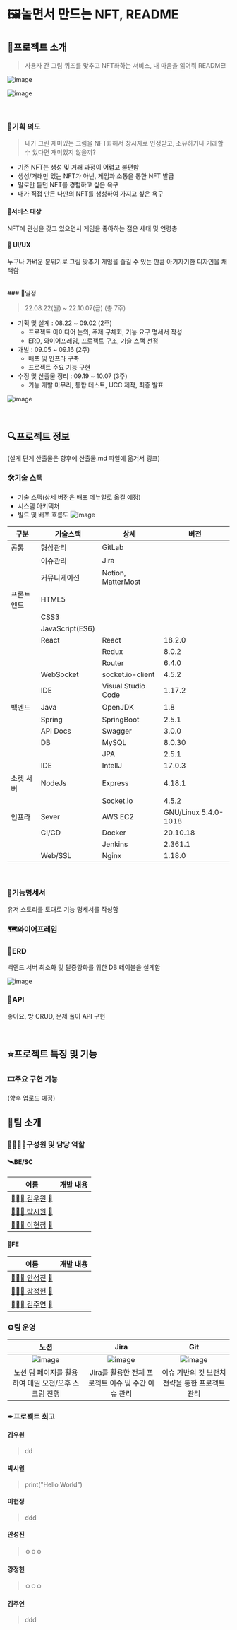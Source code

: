 # 🖼놀면서 만드는 NFT, README 

## 🚀프로젝트 소개

> 사용자 간 그림 퀴즈를 맞추고 NFT화하는 서비스, 내 마음을 읽어줘 README!

![image](https://user-images.githubusercontent.com/93081720/192415599-63bd6f79-1c10-4bbd-894a-0b5cf56767d3.png)

![image](https://user-images.githubusercontent.com/93081720/192415675-d77d49ac-25d9-487a-9e5d-6975a9a09d18.png)

<br>

### 🤔기획 의도

> 내가 그린 재미있는 그림을 NFT화해서 창시자로 인정받고, 소유하거나 거래할 수 있다면 재미있지 않을까?

- 기존 NFT는 생성 및 거래 과정이 어렵고 불편함
- 생성/거래만 있는 NFT가 아닌, 게임과 소통을 통한 NFT 발급
- 말로만 듣던 NFT를 경험하고 싶은 욕구
- 내가 직접 만든 나만의 NFT를 생성하여 가지고 싶은 욕구

#### 🎯서비스 대상

NFT에 관심을 갖고 있으면서 게임을 좋아하는 젊은 세대 및 연령층

#### 🎨 UI/UX

누구나 가벼운 분위기로 그림 맞추기 게임을 즐길 수 있는 만큼 아기자기한 디자인을 채택함

<br>
### 📅일정

> 22.08.22(월) ~ 22.10.07(금) (총 7주)

- 기획 및 설계 : 08.22 ~ 09.02 (2주)
  - 프로젝트 아이디어 논의, 주제 구체화, 기능 요구 명세서 작성
  - ERD, 와이어프레임, 프로젝트 구조, 기술 스택 선정
- 개발 : 09.05 ~ 09.16 (2주)
  - 배포 및 인프라 구축
  - 프로젝트 주요 기능 구현
- 수정 및 산출물 정리 : 09.19 ~ 10.07 (3주)
  - 기능 개발 마무리, 통합 테스트, UCC 제작, 최종 발표

![image](https://user-images.githubusercontent.com/93081720/192416186-55efe735-b827-4215-8ce3-9e6c9f45aaee.png)

<br>

## 🔍프로젝트 정보
(설계 단계 산출물은 향후에 산출물.md 파일에 옮겨서 링크)
### 🛠기술 스택
- 기술 스택(상세 버전은 배포 메뉴얼로 옮길 예정)
- 시스템 아키텍처
- 빌드 및 배포 흐름도
![image](https://user-images.githubusercontent.com/93081720/192417991-296ae920-1ff6-42f0-978e-83e117af769e.png)

| 구분       | 기술스택        | 상세               | 버전                 |
| ---------- | --------------- | ------------------ | -------------------- |
| 공통       | 형상관리        | GitLab             |                      |
|            | 이슈관리        | Jira               |                      |
|            | 커뮤니케이션    | Notion, MatterMost |                      |
| 프론트엔드 | HTML5           |                    |                      |
|            | CSS3            |                    |                      |
|            | JavaScript(ES6) |                    |                      |
|            | React           | React              | 18.2.0               |
|            |                 | Redux              | 8.0.2                |
|            |                 | Router             | 6.4.0                |
|            | WebSocket       | socket.io-client   | 4.5.2                |
|            | IDE             | Visual Studio Code | 1.17.2               |
| 백엔드     | Java            | OpenJDK            | 1.8                  |
|            | Spring          | SpringBoot         | 2.5.1                |
|            | API Docs        | Swagger            | 3.0.0                |
|            | DB              | MySQL              | 8.0.30               |
|            |                 | JPA                | 2.5.1                |
|            | IDE             | IntellJ            | 17.0.3               |
| 소켓 서버  | NodeJs          | Express            | 4.18.1               |
|            |                 | Socket.io          | 4.5.2                |
| 인프라     | Sever           | AWS EC2            | GNU/Linux 5.4.0-1018 |
|            | CI/CD           | Docker             | 20.10.18             |
|            |                 | Jenkins            | 2.361.1              |
|            | Web/SSL         | Nginx              | 1.18.0               |

<br>

### 📑기능명세서
유저 스토리를 토대로 기능 명세서를 작성함

### 🗺와이어프레임

### 💾ERD

백엔드 서버 최소화 및 탈중앙화를 위한 DB 테이블을 설계함

![image](https://user-images.githubusercontent.com/93081720/192464139-1bd70517-9de6-408f-8637-29c72b8eeff3.png)

### 📡API
좋아요, 방 CRUD, 문제 풀이 API 구현


<br>

## ⭐프로젝트 특징 및 기능

### 🎞주요 구현 기능

(향후 업로드 예정)



## 🤝팀 소개

### 🙋‍♂️🙋‍♀️구성원 및 담당 역할

#### 🛰BE/SC

| 이름 | 개발 내용 |
| ------ | ------------ |
|[👨🏻‍💻 김우원](https://github.com/woowonKim) [📧](mailto:dyffh1031@naver.com)        |              |
|[👨🏻‍💻 박시원](https://github.com/siwon-park) [📧](mailto:zow777@naver.com)   |  |
|[👩🏻‍💻 이현정](https://github.com/lhynjn9) [📧](mailto:hyjei10@gmail.com)        |              |

#### 🌈FE

| 이름 | 개발 내용 |
| ------ | ------------ |
|[👨🏻‍💻 안성진](https://github.com/anveloper) [📧](mailto:hitedin@gmail.com)         |              |
|[👩🏻‍💻 강정현](https://github.com/taboowiths) [📧](mailto:jhkang9820@gmail.com)   |  |
|[👩🏻‍💻 김주연](https://github.com/Juuyeon) [📧](mailto:jyeon3930@naver.com) 

### ⚙팀 운영

|                             노션                             |                             Jira                             |                             Git                              |
| :----------------------------------------------------------: | :----------------------------------------------------------: | :----------------------------------------------------------: |
| ![image](https://user-images.githubusercontent.com/93081720/192472772-257048e0-0887-41fd-876c-324dbe90fb2d.png) | ![image](https://user-images.githubusercontent.com/93081720/192472638-9113553d-3605-4c7f-be19-5c731b3bcf66.png) | ![image](https://user-images.githubusercontent.com/93081720/192473023-5425c88a-4ff3-4342-8b95-dde5a5e4d501.png) |
|     노션 팀 페이지를 활용하여 매일 오전/오후 스크럼 진행     |      Jira를 활용한 전체 프로젝트 이슈 및 주간 이슈 관리      |       이슈 기반의 깃 브랜치 전략을 통한 프로젝트 관리        |



### ✒프로젝트 회고

#### 김우원

> dd



#### 박시원

> print("Hello World")



#### 이현정

> ddd



#### 안성진

> ㅇㅇㅇ



#### 강정현

> ㅇㅇㅇ



#### 김주연

> ddd
